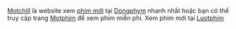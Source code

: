 <a href="https://motchill1.com">Motchill</a> là website xem <a href="https://iphimchills.com">phim mới</a> tại <a href="https://dongphyms.com">Dongphym</a> nhanh nhất hoặc bạn có thể truy cập trang <a href="https://motphim2.com">Motphim</a> để xem phim miễn phí. Xem phim mới tại <a href="https://luotphim3.com">Luotphim</a>
